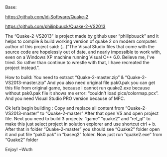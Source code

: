 Base:

https://github.com/id-Software/Quake-2

https://github.com/philipbuuck/Quake-2-VS2013

The “Quake-2-VS2013” is project made by github user “philipbuuck” and it helps to compile & build working version of quake 2 on modern computer: author of this project said:
(…)”The Visual Studio files that come with the source code are hopelessly out of date, and nearly impossible to work with, even on a Windows XP machine running Visual C++ 6.0. Believe me, I've tried. So rather than continue to wrestle with that, I have recreated the project instead.”. 

How to build:
You need to extract “Quake-2-master.zip” & “Quake-2-VS2013-master.zip”
And you also need original file pak0.pak you can get this file from original game, because I cannot run quake2.exe because without pak0.pak file it shows me error: “couldn't load pics/colormap.pcx”.
And you need Visual Studio PRO version because of MFC.

Ok let’s begin building :
Copy and replace all content from “Quake-2-VS2013-master” to “Quake-2-master”
After that open VS and open project file.
Next you need to build 3 projects: ”game” “quake2” and “ref_ql” to make this just select project in solution explorer and use shortcut ctrl + b.
After that in folder “Quake-2-master” you should see “Quake2” folder open it and put file “pak0.pak” in “baseq2” folder.
Now just run “quake2.exe” from “Quake2” folder


Enjoy!
~Wuth



